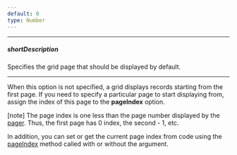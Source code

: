 ```yaml
---
default: 0
type: Number
---
```

---
##### shortDescription
Specifies the grid page that should be displayed by default.

---
When this option is not specified, a grid displays records starting from the first page. If you need to specify a particular page to start displaying from, assign the index of this page to the **pageIndex** option.

[note] The page index is one less than the page number displayed by the [pager](/concepts/05%20Widgets/DataGrid/001%20Visual%20Elements/050%20Pager.md '/Documentation/Guide/Widgets/DataGrid/Visual_Elements/#Pager'). Thus, the first page has 0 index, the second - 1, etc.

In addition, you can set or get the current page index from code using the [pageIndex](/api-reference/10%20UI%20Widgets/dxDataGrid/3%20Methods/pageIndex().md '/Documentation/ApiReference/UI_Widgets/dxDataGrid/Methods/#pageIndex') method called with or without the argument.